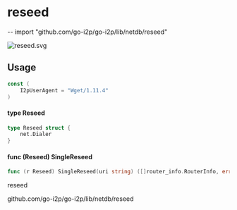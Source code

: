 # reseed
--
    import "github.com/go-i2p/go-i2p/lib/netdb/reseed"

![reseed.svg](reseed)



## Usage

```go
const (
	I2pUserAgent = "Wget/1.11.4"
)
```

#### type Reseed

```go
type Reseed struct {
	net.Dialer
}
```


#### func (Reseed) SingleReseed

```go
func (r Reseed) SingleReseed(uri string) ([]router_info.RouterInfo, error)
```



reseed

github.com/go-i2p/go-i2p/lib/netdb/reseed
